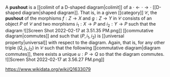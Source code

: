 A **pushout** is a [[colimit of a D-shaped diagram|colimit]] of a $\cdot \leftarrow \cdot \to \cdot$ [[D-shaped diagram|shaped diagram]]. That is, in a given [[category]] $\mathcal C$, the **pushout** of the morphisms $f:Z\to X$ and $g:Z\to Y$ in $\mathcal C$  consists of an object $P$ of $\mathcal C$ and two morphisms $i_1:X\to P$ and $i_2:Y\to P$ such that the diagram ![[Screen Shot 2022-02-17 at 3.51.35 PM.png]]
[[commutative diagram|commutes]] and such that $(P, i_1,i_2)$ is [[universal property|universal]] with respect to the diagram.  Again, that is, for any other triple $(Q, j_1,j_2)$ in $\mathcal C$ such that the following [[commutative diagram|diagram commutes]], there exists a unique $u:P\to Q$ so that the diagram commutes. ![[Screen Shot 2022-02-17 at 3.56.27 PM.png]]

https://www.wikidata.org/wiki/Q1633079